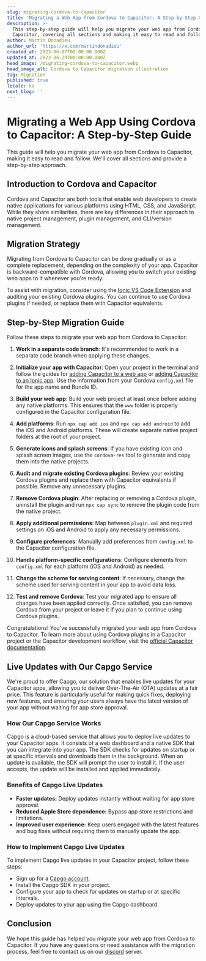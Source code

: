 ```yaml
---
slug: migrating-cordova-to-capacitor
title: 'Migrating a Web App from Cordova to Capacitor: A Step-by-Step Guide'
description: >-
  This step-by-step guide will help you migrate your web app from Cordova to
  Capacitor, covering all sections and making it easy to read and follow.
author: Martin Donadieu
author_url: 'https://x.com/martindonadieu'
created_at: 2023-06-07T00:00:00.000Z
updated_at: 2023-06-29T00:00:00.000Z
head_image: /migrating-cordova-to-capacitor.webp
head_image_alt: Cordova to Capacitor migration illustration
tag: Migration
published: true
locale: ko
next_blog: ''
---
```


# Migrating a Web App Using Cordova to Capacitor: A Step-by-Step Guide

This guide will help you migrate your web app from Cordova to Capacitor, making it easy to read and follow. We'll cover all sections and provide a step-by-step approach.

## Introduction to Cordova and Capacitor

Cordova and Capacitor are both tools that enable web developers to create native applications for various platforms using HTML, CSS, and JavaScript. While they share similarities, there are key differences in their approach to native project management, plugin management, and CLI/version management.

## Migration Strategy

Migrating from Cordova to Capacitor can be done gradually or as a complete replacement, depending on the complexity of your app. Capacitor is backward-compatible with Cordova, allowing you to switch your existing web apps to it whenever you're ready.

To assist with migration, consider using the [Ionic VS Code Extension](https://marketplace.visualstudio.com/items/?itemName=ionic.ionic) and auditing your existing Cordova plugins. You can continue to use Cordova plugins if needed, or replace them with Capacitor equivalents.

## Step-by-Step Migration Guide

Follow these steps to migrate your web app from Cordova to Capacitor:

1. **Work in a separate code branch**: It's recommended to work in a separate code branch when applying these changes.

2. **Initialize your app with Capacitor**: Open your project in the terminal and follow the guides for [adding Capacitor to a web app](https://capacitorjs.com/docs/getting-started/#adding-capacitor-to-your-app) or [adding Capacitor to an Ionic app](https://capacitorjs.com/docs/getting-started/with-ionic/#existing-ionic-project). Use the information from your Cordova `config.xml` file for the app name and Bundle ID.

3. **Build your web app**: Build your web project at least once before adding any native platforms. This ensures that the `www` folder is properly configured in the Capacitor configuration file.

4. **Add platforms**: Run `npx cap add ios` and `npx cap add android` to add the iOS and Android platforms. These will create separate native project folders at the root of your project.

5. **Generate icons and splash screens**: If you have existing icon and splash screen images, use the `cordova-res` tool to generate and copy them into the native projects.

6. **Audit and migrate existing Cordova plugins**: Review your existing Cordova plugins and replace them with Capacitor equivalents if possible. Remove any unnecessary plugins.

7. **Remove Cordova plugin**: After replacing or removing a Cordova plugin, uninstall the plugin and run `npx cap sync` to remove the plugin code from the native project.

8. **Apply additional permissions**: Map between `plugin.xml` and required settings on iOS and Android to apply any necessary permissions.

9. **Configure preferences**: Manually add preferences from `config.xml` to the Capacitor configuration file.

10. **Handle platform-specific configurations**: Configure elements from `config.xml` for each platform (iOS and Android) as needed.

11. **Change the scheme for serving content**: If necessary, change the scheme used for serving content in your app to avoid data loss.

12. **Test and remove Cordova**: Test your migrated app to ensure all changes have been applied correctly. Once satisfied, you can remove Cordova from your project or leave it if you plan to continue using Cordova plugins.

Congratulations! You've successfully migrated your web app from Cordova to Capacitor. To learn more about using Cordova plugins in a Capacitor project or the Capacitor development workflow, visit the [official Capacitor documentation](https://capacitorjs.com/docs/).

## Live Updates with Our Capgo Service

We're proud to offer Capgo, our solution that enables live updates for your Capacitor apps, allowing you to deliver Over-The-Air (OTA) updates at a fair price. This feature is particularly useful for making quick fixes, deploying new features, and ensuring your users always have the latest version of your app without waiting for app store approval.

### How Our Capgo Service Works

Capgo is a cloud-based service that allows you to deploy live updates to your Capacitor apps. It consists of a web dashboard and a native SDK that you can integrate into your app. The SDK checks for updates on startup or at specific intervals and downloads them in the background. When an update is available, the SDK will prompt the user to install it. If the user accepts, the update will be installed and applied immediately.

### Benefits of Capgo Live Updates

- **Faster updates:** Deploy updates instantly without waiting for app store approval.
- **Reduced Apple Store dependence:** Bypass app store restrictions and limitations.
- **Improved user experience:** Keep users engaged with the latest features and bug fixes without requiring them to manually update the app.


### How to Implement Capgo Live Updates

To implement Capgo live updates in your Capacitor project, follow these steps:
- Sign up for a [Capgo account](https://web.capgo.app/).
- Install the Capgo SDK in your project.
- Configure your app to check for updates on startup or at specific intervals.
- Deploy updates to your app using the Capgo dashboard.

## Conclusion

We hope this guide has helped you migrate your web app from Cordova to Capacitor. If you have any questions or need assistance with the migration process, feel free to contact us on our [discord](https://discord.gg/VnYRvBfgA6) server.
